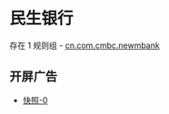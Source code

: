 # 民生银行

存在 1 规则组 - [cn.com.cmbc.newmbank](/src/apps/cn.com.cmbc.newmbank.ts)

## 开屏广告

- [快照-0](https://i.gkd.li/import/12774842)
